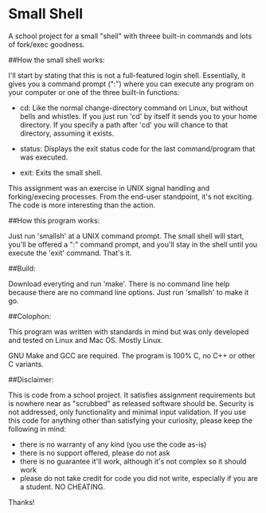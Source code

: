 # Small Shell
A school project for a small "shell" with threee built-in commands
and lots of fork/exec goodness.

##How the small shell works:

I'll start by stating that this is not a full-featured login shell.
Essentially, it gives you a command prompt (":") where you can execute any
program on your computer or one of the three built-in functions:

- cd: Like the normal change-directory command on Linux, but without bells
  and whistles. If you just run 'cd' by itself it sends you to your home
  directory. If you specify a path after 'cd' you will chance to that
  directory, assuming it exists.

- status: Displays the exit status code for the last command/program that
  was executed.

- exit: Exits the small shell.

This assignment was an exercise in UNIX signal handling and
forking/execing processes. From the end-user standpoint, it's not
exciting. The code is more interesting than the action.

##How this program works:

Just run 'smallsh' at a UNIX command prompt. The small shell will start,
you'll be offered a ":" command prompt, and you'll stay in the shell until
you execute the 'exit' command. That's it.

##Build:

Download everyting and run 'make'. There is no command line help because
there are no command line options. Just run 'smallsh' to make it go.

##Colophon:

This program was written with standards in mind but was only
developed and tested on Linux and Mac OS. Mostly Linux.

GNU Make and GCC are required. The program is 100% C, no C++ or other C
variants.

##Disclaimer:

This is code from a school project. It satisfies assignment requirements
but is nowhere near as "scrubbed" as released software should be.
Security is not addressed, only functionality and minimal input
validation. If you use this code for anything other than satisfying your
curiosity, please keep the following in mind:

- there is no warranty of any kind (you use the code as-is)
- there is no support offered, please do not ask
- there is no guarantee it'll work, although it's not complex so it should
  work
- please do not take credit for code you did not write, especially if you
  are a student. NO CHEATING.

Thanks!
